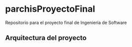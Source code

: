 # parchisProyectoFinal
Repositorio para el proyecto final de Ingenieria de Software
## Arquitectura del proyecto

